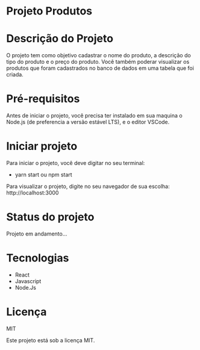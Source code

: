 # Projeto Produtos

# Descrição do Projeto
O projeto tem como objetivo cadastrar o nome do produto, a descrição do tipo do produto e o preço do produto. Você também poderar visualizar os produtos que foram cadastrados no banco de dados em uma tabela que foi criada.


# Pré-requisitos
Antes de iniciar o projeto, você precisa ter instalado em sua maquina o Node.js (de preferencia a versão estável LTS), e o editor VSCode.


# Iniciar projeto
Para iniciar o projeto, você deve digitar no seu terminal:
- yarn start ou npm start

Para visualizar o projeto, digite no seu navegador de sua escolha:
http://localhost:3000


# Status do projeto
Projeto em andamento...


# Tecnologias
- React
- Javascript
- Node.Js


# Licença
MIT

Este projeto está sob a licença MIT.
